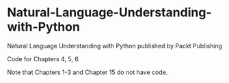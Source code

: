 # Natural-Language-Understanding-with-Python
Natural Language Understanding with Python published by Packt Publishing

Code for Chapters 4, 5, 6

Note that Chapters 1-3 and Chapter 15 do not have code.
